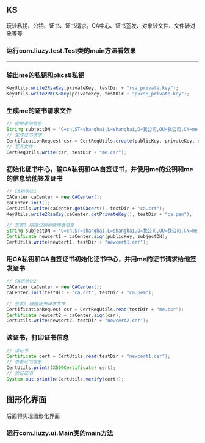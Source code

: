 KS
---
玩转私钥、公钥、证书、证书请求，CA中心、证书签发、对象转文件、文件转对象等等

### 运行com.liuzy.test.Test类的main方法看效果

 
---

### 输出me的私钥和pkcs8私钥
```java
KeyUtils.write2RsaKey(privateKey, testDir + "rsa_private.key");
KeyUtils.write2PKCS8Key(privateKey, testDir + "pkcs8_private.key");
```
### 生成me的证书请求文件
```java
// 使用者的信息
String subjectDN = "C=cn,ST=shanghai,L=shanghai,O=我公司,OU=我公司,CN=me.com";
// 生成证书请求
CertificationRequest csr = CertReqUtils.create(publicKey, privateKey, subjectDN);
// 写入文件
CertReqUtils.write(csr, testDir + "me.csr");
```

### 初始化证书中心，输CA私钥和CA自签证书，并使用me的公钥和me的信息给他签发证书
```java
// CA初始化1
CACenter caCenter = new CACenter();
caCenter.init();
CertUtils.write(caCenter.getCacert(), testDir + "ca.crt");
KeyUtils.write2RsaKey(caCenter.getPrivateKey(), testDir + "ca.pem");

// 签发1 根据公钥和使用者信息
String subjectDN = "C=cn,ST=shanghai,L=shanghai,O=我公司,OU=我公司,CN=me.com";
Certificate newcert1 = caCenter.sign(publicKey, subjectDN);
CertUtils.write(newcert1, testDir + "newcert1.cer");
```

### 用CA私钥和CA自签证书初始化证书中心，并用me的证书请求给他签发证书
```java
// CA初始化2
CACenter caCenter = new CACenter();
caCenter.init(testDir + "ca.crt", testDir + "ca.pem");

// 签发2 根据证书请求文件
CertificationRequest csr = CertReqUtils.read(testDir + "me.csr");
Certificate newcert2 = caCenter.sign(csr);
CertUtils.write(newcert2, testDir + "newcert2.cer");
```

### 读证书，打印证书信息
```java
// 读证书
Certificate cert = CertUtils.read(testDir + "newcert1.cer");
// 查看证书信息
CertUtils.print((X509Certificate) cert);
// 验证证书
System.out.println(CertUtils.verify(cert));
```

图形化界面
---
后面将实现图形化界面

### 运行com.liuzy.ui.Main类的main方法